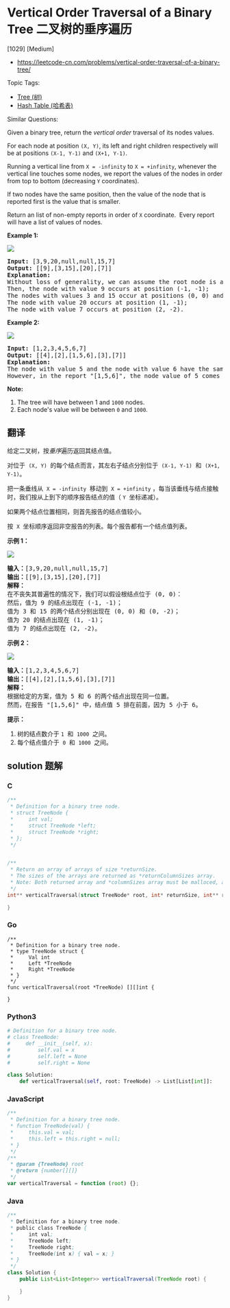 # Vertical Order Traversal of a Binary Tree 二叉树的垂序遍历

[1029] [Medium]

- https://leetcode-cn.com/problems/vertical-order-traversal-of-a-binary-tree/

Topic Tags:

- [Tree (树)](https://leetcode-cn.com/tag/tree/)
- [Hash Table (哈希表)](https://leetcode-cn.com/tag/hash-table/)

Similar Questions:

Given a binary tree, return the _vertical order_ traversal of its nodes values.

For each node at position `(X, Y)`, its left and right children respectively will be at positions `(X-1, Y-1)` and `(X+1, Y-1)`.

Running a vertical line from `X = -infinity` to `X = +infinity`, whenever the vertical line touches some nodes, we report the values of the nodes in order from top to bottom (decreasing `Y` coordinates).

If two nodes have the same position, then the value of the node that is reported first is the value that is smaller.

Return an list of non-empty reports in order of `X` coordinate.  Every report will have a list of values of nodes.

**Example 1:**

![](https://assets.leetcode.com/uploads/2019/01/31/1236_example_1.PNG)

<pre><strong>Input: </strong><span id="example-input-1-1">[3,9,20,null,null,15,7]</span>
<strong>Output: </strong><span id="example-output-1">[[9],[3,15],[20],[7]]</span>
<strong>Explanation: </strong>
Without loss of generality, we can assume the root node is at position (0, 0):
Then, the node with value 9 occurs at position (-1, -1);
The nodes with values 3 and 15 occur at positions (0, 0) and (0, -2);
The node with value 20 occurs at position (1, -1);
The node with value 7 occurs at position (2, -2).
</pre>

**Example 2:**

**![](https://assets.leetcode.com/uploads/2019/01/31/tree2.png)**

<pre><strong>Input: </strong><span id="example-input-2-1">[1,2,3,4,5,6,7]</span>
<strong>Output: </strong><span id="example-output-2">[[4],[2],[1,5,6],[3],[7]]</span>
<strong>Explanation: </strong>
The node with value 5 and the node with value 6 have the same position according to the given scheme.
However, in the report "[1,5,6]", the node value of 5 comes first since 5 is smaller than 6.
</pre>

**Note:**

1.  The tree will have between 1 and `1000` nodes.
2.  Each node's value will be between `0` and `1000`.

## 翻译

给定二叉树，按*垂序*遍历返回其结点值。

对位于  `(X, Y)`  的每个结点而言，其左右子结点分别位于  `(X-1, Y-1)`  和  `(X+1, Y-1)`。

把一条垂线从  `X = -infinity`  移动到  `X = +infinity` ，每当该垂线与结点接触时，我们按从上到下的顺序报告结点的值（ `Y`  坐标递减）。

如果两个结点位置相同，则首先报告的结点值较小。

按  `X`  坐标顺序返回非空报告的列表。每个报告都有一个结点值列表。

**示例 1：**

![](https://assets.leetcode-cn.com/aliyun-lc-upload/uploads/2019/02/02/1236_example_1.PNG)

<pre><strong>输入：</strong>[3,9,20,null,null,15,7]
<strong>输出：</strong>[[9],[3,15],[20],[7]]
<strong>解释： </strong>
在不丧失其普遍性的情况下，我们可以假设根结点位于 (0, 0)：
然后，值为 9 的结点出现在 (-1, -1)；
值为 3 和 15 的两个结点分别出现在 (0, 0) 和 (0, -2)；
值为 20 的结点出现在 (1, -1)；
值为 7 的结点出现在 (2, -2)。
</pre>

**示例 2：**

**![](https://assets.leetcode-cn.com/aliyun-lc-upload/uploads/2019/02/23/tree2.png)**

<pre><strong>输入：</strong>[1,2,3,4,5,6,7]
<strong>输出：</strong>[[4],[2],[1,5,6],[3],[7]]
<strong>解释：</strong>
根据给定的方案，值为 5 和 6 的两个结点出现在同一位置。
然而，在报告 "[1,5,6]" 中，结点值 5 排在前面，因为 5 小于 6。
</pre>

**提示：**

1.  树的结点数介于 `1`  和  `1000`  之间。
2.  每个结点值介于  `0`  和  `1000`  之间。

## solution 题解

### C

```c
/**
 * Definition for a binary tree node.
 * struct TreeNode {
 *     int val;
 *     struct TreeNode *left;
 *     struct TreeNode *right;
 * };
 */


/**
 * Return an array of arrays of size *returnSize.
 * The sizes of the arrays are returned as *returnColumnSizes array.
 * Note: Both returned array and *columnSizes array must be malloced, assume caller calls free().
 */
int** verticalTraversal(struct TreeNode* root, int* returnSize, int** returnColumnSizes){

}


```

### Go

```golang
/**
 * Definition for a binary tree node.
 * type TreeNode struct {
 *     Val int
 *     Left *TreeNode
 *     Right *TreeNode
 * }
 */
func verticalTraversal(root *TreeNode) [][]int {

}
```

### Python3

```python
# Definition for a binary tree node.
# class TreeNode:
#     def __init__(self, x):
#         self.val = x
#         self.left = None
#         self.right = None

class Solution:
    def verticalTraversal(self, root: TreeNode) -> List[List[int]]:

```

### JavaScript

```javascript
/**
 * Definition for a binary tree node.
 * function TreeNode(val) {
 *     this.val = val;
 *     this.left = this.right = null;
 * }
 */
/**
 * @param {TreeNode} root
 * @return {number[][]}
 */
var verticalTraversal = function (root) {};
```

### Java

```java
/**
 * Definition for a binary tree node.
 * public class TreeNode {
 *     int val;
 *     TreeNode left;
 *     TreeNode right;
 *     TreeNode(int x) { val = x; }
 * }
 */
class Solution {
    public List<List<Integer>> verticalTraversal(TreeNode root) {

    }
}
```
